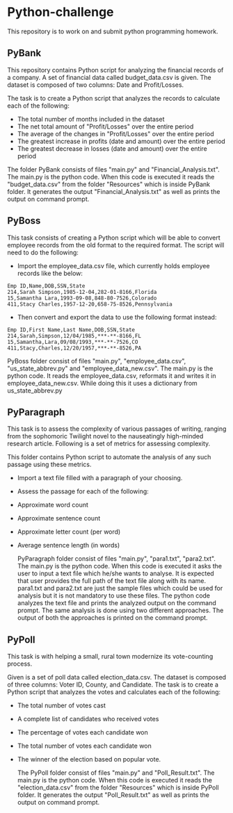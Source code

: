 # Python-challenge
This repository is to work on and submit python programming homework.

## PyBank
This repository contains Python script for analyzing the financial records of a company. A set of financial data called budget_data.csv is given. The dataset is composed of two columns: Date and Profit/Losses. 

The task is to create a Python script that analyzes the records to calculate each of the following:
* The total number of months included in the dataset
* The net total amount of "Profit/Losses" over the entire period
* The average of the changes in "Profit/Losses" over the entire period
* The greatest increase in profits (date and amount) over the entire period
* The greatest decrease in losses (date and amount) over the entire period

The folder PyBank consists of files "main.py" and "Financial_Analysis.txt". The main.py is the python code. When this code is executed it reads the "budget_data.csv" from the folder "Resources" which is inside PyBank folder. It generates the output "Financial_Analysis.txt" as well as prints the output on command prompt.

## PyBoss
This task consists of creating a Python script which will be able to convert employee records from the old format to the required format. The script will need to do the following:

* Import the employee_data.csv file, which currently holds employee records like the below:

```csv
Emp ID,Name,DOB,SSN,State
214,Sarah Simpson,1985-12-04,282-01-8166,Florida
15,Samantha Lara,1993-09-08,848-80-7526,Colorado
411,Stacy Charles,1957-12-20,658-75-8526,Pennsylvania
```

* Then convert and export the data to use the following format instead:

```csv
Emp ID,First Name,Last Name,DOB,SSN,State
214,Sarah,Simpson,12/04/1985,***-**-8166,FL
15,Samantha,Lara,09/08/1993,***-**-7526,CO
411,Stacy,Charles,12/20/1957,***-**-8526,PA
```

PyBoss folder consist of files "main.py", "employee_data.csv", "us_state_abbrev.py" and "employee_data_new.csv". The main.py is the python code. It reads the employee_data.csv, reformats it and writes it in employee_data_new.csv. While doing this it uses a dictionary from us_state_abbrev.py
    
## PyParagraph
This task is to assess the complexity of various passages of writing, ranging from the sophomoric Twilight novel to the nauseatingly high-minded research article. Following is a set of metrics for assessing complexity.

This folder contains Python script to automate the analysis of any such passage using these metrics. 

* Import a text file filled with a paragraph of your choosing.
* Assess the passage for each of the following:
* Approximate word count
* Approximate sentence count
* Approximate letter count (per word)
* Average sentence length (in words)

    PyParagraph folder consist of files "main.py", "para1.txt", "para2.txt". The main.py is the python code. When this code is executed it asks the user to input a text file which he/she wants to analyse. It is expected that user provides the full path of the text file along with its name. para1.txt and para2.txt are just the sample files which could be used for analysis but it is not mandatory to use these files. The python code analyzes the text file and prints the analyzed output on the command prompt. The same analysis is done using two different approaches. The output of both the approaches is printed on the command prompt.
    
## PyPoll

This task is with helping a small, rural town modernize its vote-counting process. 

Given is a set of poll data called election_data.csv. The dataset is composed of three columns: Voter ID, County, and Candidate. The task is to create a Python script that analyzes the votes and calculates each of the following:

* The total number of votes cast
* A complete list of candidates who received votes
* The percentage of votes each candidate won
* The total number of votes each candidate won
* The winner of the election based on popular vote.

    The PyPoll folder consist of files "main.py" and "Poll_Result.txt". The main.py is the python code. When this code is executed it reads the "election_data.csv" from the folder "Resources" which is inside PyPoll folder. It generates the output "Poll_Result.txt" as well as prints the output on command prompt.

